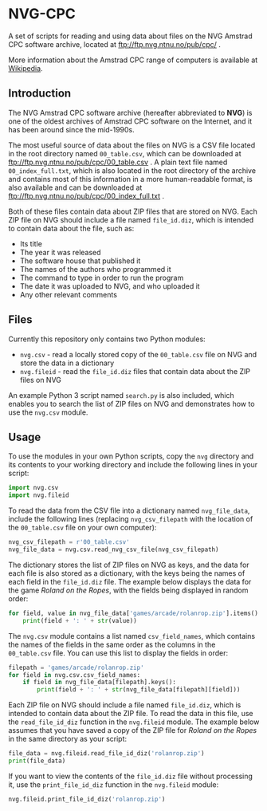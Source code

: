 # NVG-CPC
A set of scripts for reading and using data about files on the NVG Amstrad CPC software archive, located at
ftp://ftp.nvg.ntnu.no/pub/cpc/ .

More information about the Amstrad CPC range of computers is available at [Wikipedia](https://en.wikipedia.org/wiki/Amstrad_CPC).

## Introduction

The NVG Amstrad CPC software archive (hereafter abbreviated to **NVG**) is one of the oldest archives of Amstrad CPC software
on the Internet, and it has been around since the mid-1990s.

The most useful source of data about the files on NVG is a CSV file located in the root directory named `00_table.csv`, which can
be downloaded at ftp://ftp.nvg.ntnu.no/pub/cpc/00_table.csv . A plain text file named `00_index_full.txt`, which is also located
in the root directory of the archive and contains most of this information in a more human-readable format, is also available and
can be downloaded at ftp://ftp.nvg.ntnu.no/pub/cpc/00_index_full.txt .

Both of these files contain data about ZIP files that are stored on NVG. Each ZIP file on NVG should include a file named
`file_id.diz`, which is intended to contain data about the file, such as:

* Its title
* The year it was released
* The software house that published it
* The names of the authors who programmed it
* The command to type in order to run the program
* The date it was uploaded to NVG, and who uploaded it
* Any other relevant comments

## Files

Currently this repository only contains two Python modules:

* `nvg.csv` - read a locally stored copy of the `00_table.csv` file on NVG and store the data in a dictionary
* `nvg.fileid` - read the `file_id.diz` files that contain data about the ZIP files on NVG

An example Python 3 script named `search.py` is also included, which enables you to search the list of ZIP files on NVG and
demonstrates how to use the `nvg.csv` module.

## Usage

To use the modules in your own Python scripts, copy the `nvg` directory and its contents to your working directory and include the following lines in your script:

```python
import nvg.csv
import nvg.fileid
```

To read the data from the CSV file into a dictionary named `nvg_file_data`, include the following lines (replacing `nvg_csv_filepath` with the location of the `00_table.csv` file on your own computer):

```python
nvg_csv_filepath = r'00_table.csv'
nvg_file_data = nvg.csv.read_nvg_csv_file(nvg_csv_filepath)
```

The dictionary stores the list of ZIP files on NVG as keys, and the data for each file is also stored as a dictionary, with the keys being the names of each field in the `file_id.diz` file. The example below displays the data for the game *Roland on the Ropes*, with the fields being displayed in random order:

```python
for field, value in nvg_file_data['games/arcade/rolanrop.zip'].items():
	print(field + ': ' + str(value))
```

The `nvg.csv` module contains a list named `csv_field_names`, which contains the names of the fields in the same order as the columns in the `00_table.csv` file. You can use this list to display the fields in order:

```python
filepath = 'games/arcade/rolanrop.zip'
for field in nvg.csv.csv_field_names:
	if field in nvg_file_data[filepath].keys():
		print(field + ': ' + str(nvg_file_data[filepath][field]))
```

Each ZIP file on NVG should include a file named `file_id.diz`, which is intended to contain data about the ZIP file. To read the data in this file, use the `read_file_id_diz` function in the `nvg.fileid` module. The example below assumes that you have saved a copy of the ZIP file for *Roland on the Ropes* in the same directory as your script:

```python
file_data = nvg.fileid.read_file_id_diz('rolanrop.zip')
print(file_data)
```

If you want to view the contents of the `file_id.diz` file without processing it, use the `print_file_id_diz` function in the `nvg.fileid` module:

```python
nvg.fileid.print_file_id_diz('rolanrop.zip')
```

